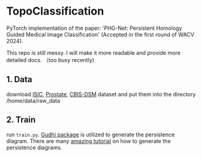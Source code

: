 # TopoClassification

PyTorch implementation of the paper: 'PHG-Net: Persistent Homology Guided Medical Image Classification' (Accepted in the first round of WACV 2024).

This repo is still messy. I will make it more readable and provide more detailed docs. （too busy recently)

## 1. Data
download [ISIC](https://challenge.isic-archive.com/), [Prostate](https://osf.io/k96qw/), [CBIS-DSM](https://wiki.cancerimagingarchive.net/pages/viewpage.action?pageId=22516629) dataset and put them into the directory /home/data/raw_data

## 2. Train
run `train.py`. [Gudhi package](https://gudhi.inria.fr/) is utilized to generate the persistence diagram. There are many [amazing tutorial](https://gudhi.inria.fr/python/latest/cubical_complex_sklearn_itf_ref.html) on how to generate the persistence diagrams.

